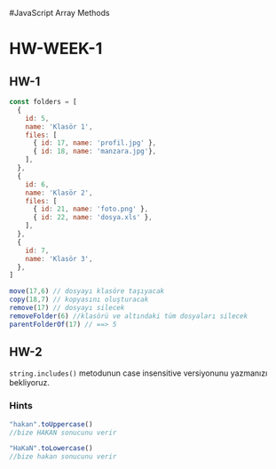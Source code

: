 #JavaScript Array Methods

# HW-WEEK-1
## HW-1
```js
const folders = [
  {
    id: 5,
    name: 'Klasör 1',
    files: [
      { id: 17, name: 'profil.jpg' },
      { id: 18, name: 'manzara.jpg'},
    ],
  },
  {
    id: 6,
    name: 'Klasör 2',
    files: [
      { id: 21, name: 'foto.png' },
      { id: 22, name: 'dosya.xls' },
    ],
  },
  {
    id: 7,
    name: 'Klasör 3',
  },
]

move(17,6) // dosyayı klasöre taşıyacak
copy(18,7) // kopyasını oluşturacak
remove(17) // dosyayı silecek
removeFolder(6) //klasörü ve altındaki tüm dosyaları silecek
parentFolderOf(17) // ==> 5
```

## HW-2
`string.includes()` metodunun case insensitive versiyonunu yazmanızı bekliyoruz.

### Hints
```js
"hakan".toUppercase() 
//bize HAKAN sonucunu verir

"HaKaN".toLowercase()
//bize hakan sonucunu verir

```
